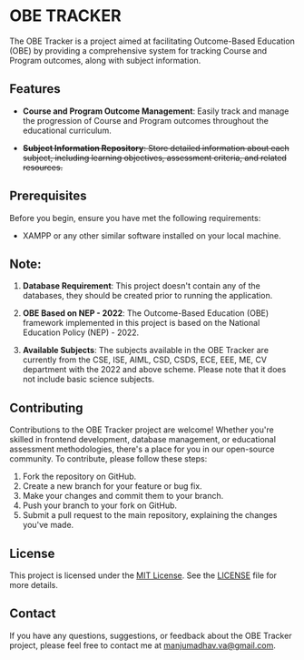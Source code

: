 # OBE TRACKER

The OBE Tracker is a project aimed at facilitating Outcome-Based Education (OBE) by providing a comprehensive system for tracking Course and Program outcomes, along with subject information.



## Features

- **Course and Program Outcome Management**: Easily track and manage the progression of Course and Program outcomes throughout the educational curriculum.
  
- ~~**Subject Information Repository**: Store detailed information about each subject, including learning objectives, assessment criteria, and related resources.~~

## Prerequisites

Before you begin, ensure you have met the following requirements:

- XAMPP or any other similar software installed on your local machine.

## Note:

1. **Database Requirement**: This project doesn't contain any of the databases, they should be created prior to running the application.

2. **OBE Based on NEP - 2022**: The Outcome-Based Education (OBE) framework implemented in this project is based on the National Education Policy (NEP) - 2022.

3. **Available Subjects**: The subjects available in the OBE Tracker are currently from the CSE, ISE, AIML, CSD, CSDS, ECE, EEE, ME, CV department with the 2022 and above scheme. Please note that it does not include basic science subjects.

## Contributing

Contributions to the OBE Tracker project are welcome! Whether you're skilled in frontend development, database management, or educational assessment methodologies, there's a place for you in our open-source community. To contribute, please follow these steps:

1. Fork the repository on GitHub.
2. Create a new branch for your feature or bug fix.
3. Make your changes and commit them to your branch.
4. Push your branch to your fork on GitHub.
5. Submit a pull request to the main repository, explaining the changes you've made.

## License

This project is licensed under the [MIT License](https://opensource.org/license/mit). See the [LICENSE](https://github.com/violetto-rose/obe_dbms_project/blob/main/LICENSE) file for more details.

## Contact

If you have any questions, suggestions, or feedback about the OBE Tracker project, please feel free to contact me at [manjumadhav.va@gmail.com](mailto:manjumadhav.va@gmail.com).
